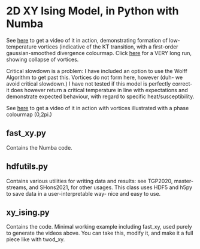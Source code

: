 # 2D XY Ising Model, in Python with Numba
See [here](https://www.youtube.com/watch?v=5ZzX12x073k) to get a video of it in action, demonstrating formation of low-temperature vortices (indicative of the KT transition, with a first-order gaussian-smoothed divergence colourmap. Click [here](https://www.youtube.com/watch?v=8lncCFxXaWM) for a VERY long run, showing collapse of vortices. 

Critical slowdown is a problem: I have included an option to use the Wolff Algorithm to get past this. Vortices do not form here, however (duh- we avoid critical slowdown.) 
I have not tested if this model is perfectly correct- it does however return a critical temperature in line with expectations and demonstrate expected behaviour, with regard to specific heat/susceptibility.

See [here](https://www.youtube.com/watch?v=r5w7IQqBi7Q) to get a video of it in action with vortices illustrated with a phase colourmap (0,2pi.) 

## fast_xy.py
Contains the Numba code. 

## hdfutils.py 
Contains various utilities for writing data and results: see TGP2020, master-streams, and SHons2021, for other usages.
This class uses HDF5 and h5py to save data in a user-interpretable way- nice and easy to use.

## xy_ising.py 

Contains the code. Minimal working example including fast_xy, used purely to generate the videos above. You can take this, modify it, and make it a full piece like with twod_xy. 
